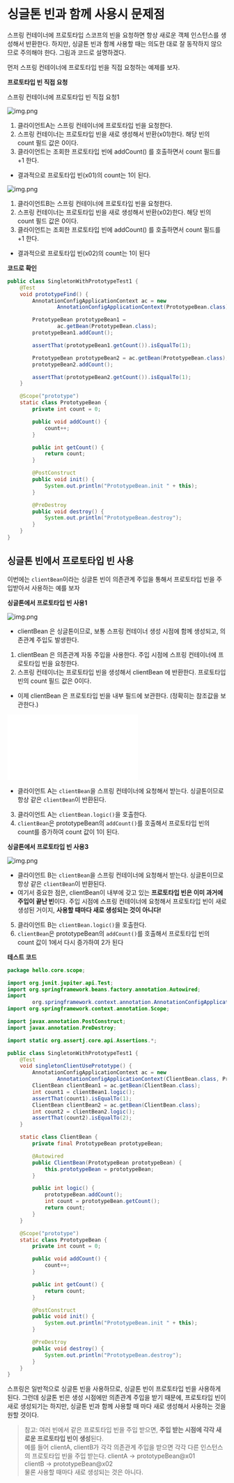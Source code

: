 # 싱글톤 빈과 함께 사용시 문제점

스프링 컨테이너에 프로토타입 스코프의 빈을 요청하면 항상 새로운 객체 인스턴스를 생성해서 반환한다.
하지만, 싱글톤 빈과 함께 사용할 때는 의도한 대로 잘 동작하지 않으므로 주의해야 한다. 그림과 코드로 설명하겠다.

먼저 스프링 컨테이너에 프로토타입 빈을 직접 요청하는 예제를 보자.

**프로토타입 빈 직접 요청**

스프링 컨테이너에 프로토타입 빈 직접 요청1

![img.png](../img/스프링_컨테이너에_프로토타입_빈_직접_요청1.png)

1. 클라이언트A는 스프링 컨테이너에 프로토타입 빈을 요청한다.
2. 스프링 컨테이너는 프로토타입 빈을 새로 생성해서 반환(x01)한다. 해당 빈의 count 필드 값은 0이다.
3. 클라이언트는 조회한 프로토타입 빈에 addCount() 를 호출하면서 count 필드를 +1 한다.

- 결과적으로 프로토타입 빈(x01)의 count는 1이 된다.

![img.png](../img/스프링_컨테이너에_프로토타입_빈_직접_요청2.png)

1. 클라이언트B는 스프링 컨테이너에 프로토타입 빈을 요청한다.
2. 스프링 컨테이너는 프로토타입 빈을 새로 생성해서 반환(x02)한다. 해당 빈의 count 필드 값은 0이다.
3. 클라이언트는 조회한 프로토타입 빈에 addCount() 를 호출하면서 count 필드를 +1 한다.

- 결과적으로 프로토타입 빈(x02)의 count는 1이 된다

**코드로 확인**

```java
public class SingletonWithPrototypeTest1 {
    @Test
    void prototypeFind() {
        AnnotationConfigApplicationContext ac = new 
                AnnotationConfigApplicationContext(PrototypeBean.class);

        PrototypeBean prototypeBean1 = 
                ac.getBean(PrototypeBean.class);
        prototypeBean1.addCount();

        assertThat(prototypeBean1.getCount()).isEqualTo(1);

        PrototypeBean prototypeBean2 = ac.getBean(PrototypeBean.class);
        prototypeBean2.addCount();

        assertThat(prototypeBean2.getCount()).isEqualTo(1);
    }

    @Scope("prototype")
    static class PrototypeBean {
        private int count = 0;

        public void addCount() {
            count++;
        }

        public int getCount() {
            return count;
        }

        @PostConstruct
        public void init() {
            System.out.println("PrototypeBean.init " + this);
        }

        @PreDestroy
        public void destroy() {
            System.out.println("PrototypeBean.destroy");
        }
    }
}
```

## 싱글톤 빈에서 프로토타입 빈 사용

이번에는 `clientBean`이라는 싱글톤 빈이 의존관계 주입을 통해서 프로토타입 빈을 주입받아서 사용하는 예를 보자

**싱글톤에서 프로토타입 빈 사용1**

![img.png](../img/싱글톤에서_프로토타입_빈_사용1.png)

- clientBean 은 싱글톤이므로, 보통 스프링 컨테이너 생성 시점에 함께 생성되고, 의존관계 주입도
  발생한다.

1. clientBean 은 의존관계 자동 주입을 사용한다. 주입 시점에 스프링 컨테이너에 프로토타입 빈을
   요청한다.
2. 스프링 컨테이너는 프로토타입 빈을 생성해서 clientBean 에 반환한다. 프로토타입 빈의 count 필드
   값은 0이다.

- 이제 clientBean 은 프로토타입 빈을 내부 필드에 보관한다. (정확히는 참조값을 보관한다.)

![img.png](../img/싱글톤에서_프로토타입_빈_사용2.md)

- 클라이언트 A는 `clientBean`을 스프링 컨테이너에 요청해서 받는다. 싱글톤이므로 항상 같은 `clientBean`이 반환된다.

3. 클라이언트 A는 `clientBean.logic()`을 호출한다.
4. `clientBean`은 prototypeBean의 `addCount()`를 호출해서 프로토타입 빈의 count를 증가하여 count 값이 1이 된다.

**싱글톤에서 프로토타입 빈 사용3**

![img.png](../img/싱글톤에서_프로토타입_빈_사용3.png)

- 클라이언트 B는 `clientBean`을 스프링 컨테이너에 요청해서 받는다. 싱글톤이므로 항상 같은 `clientBean`이 반환된다.
- 여기서 중요한 점은, clientBean이 내부에 갖고 있는 **프로토타입 빈은 이미 과거에 주입이 끝난 빈**이다. 주입 시점에 스프링 컨테이너에 요청해서 프로토타입 빈이 새로 생성된 거이지, **사용할 때마다
  새로 생성되는 것이 아니다!**

5. 클라이언트 B는 `clientBean.logic()`을 호출한다.
6. `clientBean`은 prototypeBean의 `addCount()`를 호출해서 프로토타입 빈의 count 값이 1에서 다시 증가하여 2가 된다

**테스트 코드**

```java
package hello.core.scope;

import org.junit.jupiter.api.Test;
import org.springframework.beans.factory.annotation.Autowired;
import
        org.springframework.context.annotation.AnnotationConfigApplicationContext;
import org.springframework.context.annotation.Scope;

import javax.annotation.PostConstruct;
import javax.annotation.PreDestroy;

import static org.assertj.core.api.Assertions.*;

public class SingletonWithPrototypeTest1 {
    @Test
    void singletonClientUsePrototype() {
        AnnotationConfigApplicationContext ac = new
                AnnotationConfigApplicationContext(ClientBean.class, PrototypeBean.class);
        ClientBean clientBean1 = ac.getBean(ClientBean.class);
        int count1 = clientBean1.logic();
        assertThat(count1).isEqualTo(1);
        ClientBean clientBean2 = ac.getBean(ClientBean.class);
        int count2 = clientBean2.logic();
        assertThat(count2).isEqualTo(2);
    }

    static class ClientBean {
        private final PrototypeBean prototypeBean;

        @Autowired
        public ClientBean(PrototypeBean prototypeBean) {
            this.prototypeBean = prototypeBean;
        }

        public int logic() {
            prototypeBean.addCount();
            int count = prototypeBean.getCount();
            return count;
        }
    }

    @Scope("prototype")
    static class PrototypeBean {
        private int count = 0;

        public void addCount() {
            count++;
        }

        public int getCount() {
            return count;
        }

        @PostConstruct
        public void init() {
            System.out.println("PrototypeBean.init " + this);
        }

        @PreDestroy
        public void destroy() {
            System.out.println("PrototypeBean.destroy");
        }
    }
}
```

스프링은 일반적으로 싱글톤 빈을 사용하므로, 싱글톤 빈이 프로토타입 빈을 사용하게 된다.
그런데 싱글톤 빈은 생성 시점에만 의존관계 주입을 받기 때문에, 프로토타입 빈이 새로 생성되기는 하지만, 싱글톤 빈과 함께 사용할 때 마다 새로 생성해서 사용하는 것을 원할 것이다.

> 참고: 여러 빈에서 같은 프로토타입 빈을 주입 받으면, **주입 받는 시점에 각각 새로운 프로토타입 빈이 생성**된다.  
> 예를 들어 clientA, clientB가 각각 의존관계 주입을 받으면 각각 다른 인스턴스의 프로토타입 빈을 주입 받는다.
> clientA -> prototypeBean@x01  
> clientB -> prototypeBean@x02  
> 물론 사용할 때마다 새로 생성되는 것은 아니다.